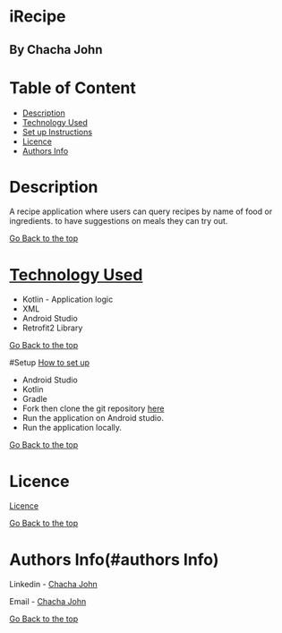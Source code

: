 # iRecipe

## By Chacha John 

# Table of Content

+ [Description](#description)
+ [Technology Used](#technology-used)
+ [Set up Instructions](#setup)
+ [Licence](#licence)
+ [Authors Info](#authors-Info)

# Description
<p>A recipe application where users can query recipes by name of food or ingredients. to have suggestions on meals they can try out.</p>

[Go Back to the top](#iRecipe)

# [Technology Used](#technology-used)
* Kotlin - Application logic
* XML
* Android Studio
* Retrofit2 Library

[Go Back to the top](#iRecipe)


#Setup
[How to set up](#setup)
* Android Studio
* Kotlin
* Gradle
* Fork then clone the git repository [here](https://github.com/chacha-john/iRecipe.git)
* Run the application on Android studio.
* Run the application locally.


[Go Back to the top](#iRecipe)

# Licence

[Licence](LICENSE)

[Go Back to the top](#iRecipe)

# Authors Info(#authors Info)

Linkedin - [Chacha John](https://www.linkedin.com/in/chachaup/)

Email - [Chacha John](mailto:chachaupjohn@gmail.com)

[Go Back to the top](#iRecipe)
